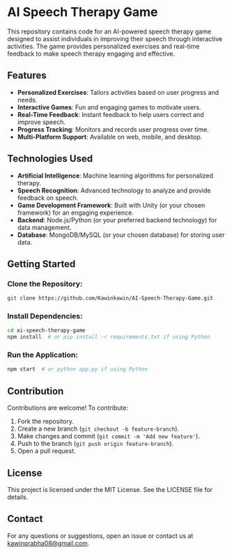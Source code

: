 # AI Speech Therapy Game

This repository contains code for an AI-powered speech therapy game designed to assist individuals in improving their speech through interactive activities. The game provides personalized exercises and real-time feedback to make speech therapy engaging and effective.

## Features

- **Personalized Exercises**: Tailors activities based on user progress and needs.
- **Interactive Games**: Fun and engaging games to motivate users.
- **Real-Time Feedback**: Instant feedback to help users correct and improve speech.
- **Progress Tracking**: Monitors and records user progress over time.
- **Multi-Platform Support**: Available on web, mobile, and desktop.

## Technologies Used

- **Artificial Intelligence**: Machine learning algorithms for personalized therapy.
- **Speech Recognition**: Advanced technology to analyze and provide feedback on speech.
- **Game Development Framework**: Built with Unity (or your chosen framework) for an engaging experience.
- **Backend**: Node.js/Python (or your preferred backend technology) for data management.
- **Database**: MongoDB/MySQL (or your chosen database) for storing user data.

## Getting Started

### Clone the Repository:

```sh
git clone https://github.com/Kawinkawin/AI-Speech-Therapy-Game.git
```

### Install Dependencies:

```sh
cd ai-speech-therapy-game
npm install  # or pip install -r requirements.txt if using Python
```

### Run the Application:

```sh
npm start  # or python app.py if using Python
```

## Contribution

Contributions are welcome! To contribute:

1. Fork the repository.
2. Create a new branch (`git checkout -b feature-branch`).
3. Make changes and commit (`git commit -m 'Add new feature'`).
4. Push to the branch (`git push origin feature-branch`).
5. Open a pull request.

## License

This project is licensed under the MIT License. See the LICENSE file for details.

## Contact

For any questions or suggestions, open an issue or contact us at kawinprabha08@gmail.com.
